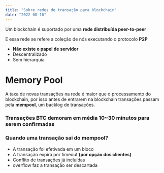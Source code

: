 ```yaml
---
title: "Sobre redes de transação para blockchain"
date: "2022-08-10"
---
```


Um blockchain é suportado por uma **rede distribuída peer-to-peer**

E essa rede se refere a coleção de nós executando o protocolo **P2P**

- **Não existe o papel de servidor**
- Descentralizado
- Sem hierarquia

# **Memory Pool**

A taxa de novas transações na rede é maior que o processamento do blockchain, por isso antes de entrarem na blockchain transações passam pela **mempool**, um backlog de transações.

### **Transações BTC demoram em média 10~30 minutos para serem confirmadas**

### **Quando uma transação sai do mempool?**

* A transação foi efetivada em um bloco
* A transação expira por timeout **(por opção dos clientes)**
* Conflito de transações já incluídas
* overflow faz a transação ser descartada